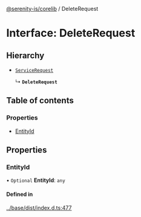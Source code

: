 [@serenity-is/corelib](../README.md) / DeleteRequest

# Interface: DeleteRequest

## Hierarchy

- [`ServiceRequest`](ServiceRequest.md)

  ↳ **`DeleteRequest`**

## Table of contents

### Properties

- [EntityId](DeleteRequest.md#entityid)

## Properties

### EntityId

• `Optional` **EntityId**: `any`

#### Defined in

[../base/dist/index.d.ts:477](https://github.com/serenity-is/serenity/blob/master/packages/base/dist/index.d.ts#L477)
